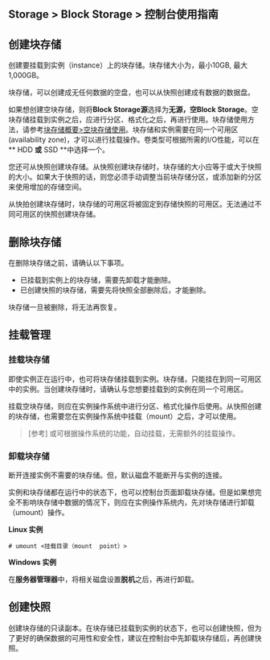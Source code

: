 ## Storage > Block Storage > 控制台使用指南

## 创建块存储

创建要挂载到实例（instance）上的块存储。块存储大小为，最小10GB, 最大 1,000GB。

块存储，可以创建成无任何数据的空盘，也可以从快照创建成有数据的数据盘。

如果想创建空块存储，则将**Block Storage源**选择为**无源，空Block Storage**。空块存储挂载到实例之后，应进行分区、格式化之后，再进行使用。块存储使用方法，请参考[块存储概要>空块存储使用](/Storage/Block%20Storage/zh/overview/#_1)。块存储和实例需要在同一个可用区(availability zone)，才可以进行挂载操作。卷类型可根据所需的I/O性能，可以在** HDD **或** SSD **中选择一个。

您还可从快照创建块存储。从快照创建块存储时，块存储的大小应等于或大于快照的大小。如果大于快照的话，则您必须手动调整当前块存储分区，或添加新的分区来使用增加的存储空间。

从快拍创建块存储时，块存储的可用区将被固定到存储快照的可用区。无法通过不同可用区的快照创建块存储。

## 删除块存储

在删除块存储之前，请确认以下事项。

* 已挂载到实例上的块存储，需要先卸载才能删除。
* 已创建快照的块存储，需要先将快照全部删除后，才能删除。
 
块存储一旦被删除，将无法再恢复。

## 挂载管理

### 挂载块存储

即使实例正在运行中，也可将块存储挂载到实例。块存储，只能挂在到同一可用区中的实例。当创建块存储时，请确认与您想要挂载到的实例在同一个可用区。 

挂载空块存储，则应在实例操作系统中进行分区、格式化操作后使用。从快照创建的块存储，也需要您在实例操作系统中挂载（mount）之后，才可以使用。 

> [参考]
> 或可根据操作系统的功能，自动挂载，无需额外的挂载操作。 


### 卸载块存储

断开连接实例不需要的块存储。但，默认磁盘不能断开与实例的连接。

实例和块存储都在运行中的状态下，也可以控制台页面卸载块存储。但是如果想完全不影响块存储中数据的情况下，则应在实例操作系统内，先对块存储进行卸载（umount）操作。

**Linux 实例**

	# umount <挂载目录（mount  point）>

**Windows 实例**

在**服务器管理器**中，将相关磁盘设置**脱机**之后，再进行卸载。

## 创建快照

创建块存储的只读副本。在块存储已挂载到实例的状态下，也可以创建快照，但为了更好的确保数据的可用性和安全性，建议在控制台中先卸载块存储后，再创建快照。

